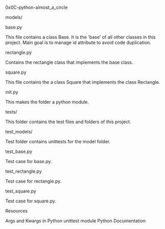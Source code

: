 0x0C-python-almost_a_circle

models/

base.py

This file contains a class Base. It is the 'base' of all other classes in this project. Main goal is to manage id attribute to avoid code duplication.

rectangle.py

Contains the rectangle class that implements the base class.

square.py

This file contains the a class Square that implements the class Rectangle.

init.py

This makes the folder a python module.

tests/

This folder contains the test files and folders of this project.

test_models/

Test folder contains unittests for the model folder.

test_base.py

Test case for base.py.

test_rectangle.py

Test case for rectangle.py.

test_square.py

Test case for square.py.

Resources

Args and Kwargs in Python
unittest module
Python Documentation
